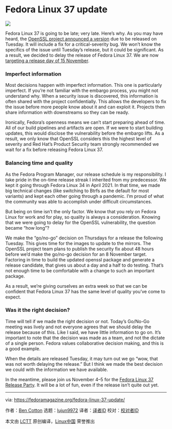 [#]: subject: "Fedora Linux 37 update"
[#]: via: "https://fedoramagazine.org/fedora-linux-37-update/"
[#]: author: "Ben Cotton https://fedoramagazine.org/author/bcotton/"
[#]: collector: "lujun9972"
[#]: translator: " "
[#]: reviewer: " "
[#]: publisher: " "
[#]: url: " "

Fedora Linux 37 update
======

![][1]

Fedora Linux 37 is going to be late; very late. Here’s why. As you may have heard, the [OpenSSL project announced a version][2] due to be released on Tuesday. It will include a fix for a critical-severity bug. We won’t know the specifics of the issue until Tuesday’s release, but it could be significant. As a result, we decided to delay the release of Fedora Linux 37. We are now [targeting a release day of 15 November][3].

### Imperfect information

Most decisions happen with imperfect information. This one is particularly imperfect. If you’re not familiar with the embargo process, you might not understand why. When a security issue is discovered, this information is often shared with the project confidentially. This allows the developers to fix the issue before more people know about it and can exploit it. Projects then share information with downstreams so they can be ready.

Ironically, Fedora’s openness means we can’t start preparing ahead of time. All of our build pipelines and artifacts are open. If we were to start building updates, this would disclose the vulnerability before the embargo lifts. As a result, we only know that OpenSSL considers this the highest level of severity and Red Hat’s Product Security team strongly recommended we wait for a fix before releasing Fedora Linux 37.

### Balancing time and quality

As the Fedora Program Manager, our release schedule is my responsibility. I take pride in the on-time release streak I inherited from my predecessor. We kept it going through Fedora Linux 34 in April 2021. In that time, we made big technical changes (like switching to Btrfs as the default for most variants) and kept each other going through a pandemic. I’m proud of what the community was able to accomplish under difficult circumstances.

But being on time isn’t the only factor. We know that you rely on Fedora Linux for work and for play, so quality is always a consideration. Knowing that we were going to delay for the OpenSSL vulnerability, the question became “how long”?

We make the “go/no-go” decision on Thursdays for a release the following Tuesday. This gives time for the images to update to the mirrors. The OpenSSL project team plans to publish the security fix about 48 hours before we’d make the go/no-go decision for an 8 November target. Factoring in time to build the updated openssl package and generate a release candidate, that gives us about a day and a half to do testing. That’s not enough time to be comfortable with a change to such an important package.

As a result, we’re giving ourselves an extra week so that we can be confident that Fedora Linux 37 has the same level of quality you’ve come to expect.

### Was it the right decision?

Time will tell if we made the right decision or not. Today’s Go/No-Go meeting was lively and not everyone agrees that we should delay the release because of this. Like I said, we have little information to go on. It’s important to note that the decision was made as a team, and not the dictate of a single person. Fedora values collaborative decision making, and this is a good example.

When the details are released Tuesday, it may turn out we go “wow, that was not worth delaying the release.” But I think we made the best decision we could with the information we have available.

In the meantime, please join us November 4–5 for the [Fedora Linux 37 Release Party][4]. It will be a lot of fun, even if the release isn’t quite out yet.

--------------------------------------------------------------------------------

via: https://fedoramagazine.org/fedora-linux-37-update/

作者：[Ben Cotton][a]
选题：[lujun9972][b]
译者：[译者ID](https://github.com/译者ID)
校对：[校对者ID](https://github.com/校对者ID)

本文由 [LCTT](https://github.com/LCTT/TranslateProject) 原创编译，[Linux中国](https://linux.cn/) 荣誉推出

[a]: https://fedoramagazine.org/author/bcotton/
[b]: https://github.com/lujun9972
[1]: https://fedoramag.wpenginepowered.com/wp-content/uploads/2022/09/f37-release-816x345.png
[2]: https://mta.openssl.org/pipermail/openssl-announce/2022-October/000238.html
[3]: https://fedorapeople.org/groups/schedule/f-37/f-37-key-tasks.html
[4]: https://fedoramagazine.org/youre-invited-to-the-fedora-linux-37-release-party/
